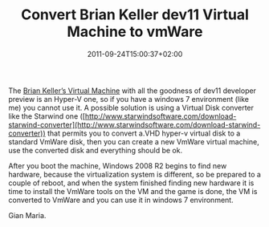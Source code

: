 ﻿---
title: "Convert Brian Keller dev11 Virtual Machine to vmWare"
description: ""
date: 2011-09-24T15:00:37+02:00
draft: false
tags: [Tfs,Virtual Machine]
categories: [Team Foundation Server]
---
The [Brian Keller’s Virtual Machine](http://blogs.msdn.com/b/briankel/archive/2011/09/16/visual-studio-11-application-lifecycle-management-virtual-machine-and-hands-on-labs-demo-scripts.aspx) with all the goodness of dev11 developer preview is an Hyper-V one, so if you have a windows 7 environment (like me) you cannot use it. A possible solution is using a Virtual Disk converter like the Starwind one ([http://www.starwindsoftware.com/download-starwind-converter](http://www.starwindsoftware.com/download-starwind-converter)) that permits you to convert a.VHD hyper-v virtual disk to a standard VmWare disk, then you can create a new VmWare virtual machine, use the converted disk and everything should be ok.

After you boot the machine, Windows 2008 R2 begins to find new hardware, because the virtualization system is different, so be prepared to a couple of reboot, and when the system finished finding new hardware it is time to install the VmWare tools on the VM and the game is done, the VM is converted to VmWare and you can use it in windows 7 environment.

Gian Maria.
